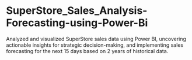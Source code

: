 # SuperStore_Sales_Analysis-Forecasting-using-Power-Bi
Analyzed and visualized SuperStore sales data using Power BI, uncovering actionable insights for strategic decision-making, and implementing sales forecasting for the next 15 days based on 2 years of historical data.
